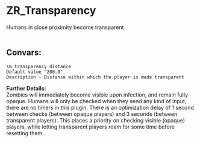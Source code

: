 # ZR_Transparency
Humans in close proximity become transparent
<br><br>
## Convars:
```
sm_transparency_distance
Default value "200.0"
Description - Distance within which the player is made transparent
```

**Further Details:** <br>
Zombies will immediately become visible upon infection, and remain fully opaque. Humans will only be checked when they send any kind of input, there are no timers in this plugin. There is an optimization delay of 1 second between checks (between opaque players) and 3 seconds (between transparent players). This places a priority on checking visible (opaque) players, while letting transparent players roam for some time before resetting them.
